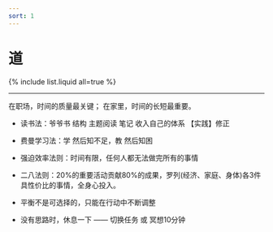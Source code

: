 ```yaml
---
sort: 1
---
```


# 道



{% include list.liquid all=true %}

<hr />

在职场，时间的质量最关键；
在家里，时间的长短最重要。

* 读书法：爷爷书 结构 主题阅读 笔记 收入自己的体系 【实践】修正
* 费曼学习法：学 然后知不足，教 然后知困
* 强迫效率法则：时间有限，任何人都无法做完所有的事情
* 二八法则：20%的重要活动贡献80%的成果，罗列(经济、家庭、身体)各3件具性价比的事情，全身心投入。
* 平衡不是可选择的，只能在行动中不断调整

* 没有思路时，休息一下 —— 切换任务 或 冥想10分钟
